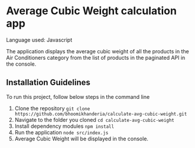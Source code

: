 # Average Cubic Weight calculation app

Language used: Javascript

The application displays the average cubic weight of all the products in the Air Conditioners category
from the list of products in the paginated API in the console.

## Installation Guidelines

To run this project, follow below steps in the command line

1. Clone the repository
   `git clone https://github.com/bhoomikhanderia/calculate-avg-cubic-weight.git`
2. Navigate to the folder you cloned
   `cd calculate-avg-cubic-weight`
3. Install dependency modules
   `npm install`
4. Run the application
   `node src/index.js`
5. Average Cubic Weight will be displayed in the console.
